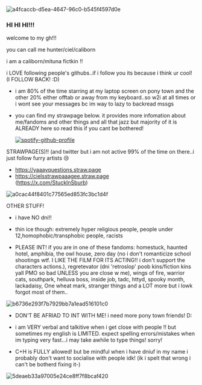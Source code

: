![a4fcaccb-d5ea-4647-96c0-b545f4597d0e](https://github.com/user-attachments/assets/e28fe6b7-e78b-4dc0-bae7-67422492283a)

### HI HI HI!!! 
welcome to my gh!!!

you can call me hunter/ciel/caliborn 

i am a caliborn/mituna fictkin !!

i LOVE following people's githubs..if i follow you its because i think ur cool! (I FOLLOW BACK! :D)

- i am 80% of the time starring at my laptop screen on pony town and the other 20% either offtab or away from my keyboard..so w2i at all times or i wont see your messages bc im way to lazy to backread mssgs

- you can find my strawpage below. it provides more infomation about me/fandoms and other things and all that jazz but majority of it is ALREADY here so read this if you cant be bothered!


  [![spotify-github-profile](https://spotify-github-profile.kittinanx.com/api/view?uid=31u3stiobril2k26hbegbae2ej6m&cover_image=true&theme=default&show_offline=false&background_color=121212&interchange=false&profanity=false)](https://github.com/kittinan/spotify-github-profile) 

STRAWPAGE(S)!! (and twitter but i am not active 99% of the time on there..i just follow furry artists :cry:
- https://yaaayquestions.straw.page 
- https://cielsstrawpaaagee.straw.page
<br>(https://x.com/StuckInSburb)

![a0cac44f8401c77565ed853fc3bc1d4f](https://github.com/user-attachments/assets/246b6e8c-fe10-427f-8cb8-b8646266e259)


OTHER STUFF!
- i have NO dni!!
- thin ice though: extremely hyper religious people, people under 12,homophobic/transphobic people, racists

- PLEASE INT! if you are in one of these fandoms: homestuck, haunted hotel, amphibia, the owl house, zero day (no i don't romanticize school shootings wtf. I LIKE THE FILM FOR ITS ACTING!! i don't support the characters actions.), regretevator (dni 'retroslop' poob kins/fiction kins yall PMO so bad UNLESS you are close w me), wings of fire, warrior cats, southpark, helluva boss, inside job, tadc, httyd, spooky month, lackadaisy, One wheat mark, stranger things and a LOT more but i lowk forgot most of them..

![b6736e293f7b7929bb7a1ead516101c0](https://github.com/user-attachments/assets/fbd1288e-5663-46ec-85a4-e9a0af8723a5)


- DON'T BE AFRIAD TO INT WITH ME! i need more pony town friends! D:

- i am VERY verbal and talkitive when i get close with people !! but sometimes my english is LIMITED. expect spelling errors/mistakes when im typing very fast...i may take awhile to type things! sorry!

- C+H is FULLY allowed! but be mindful when i have dniuf in my name i probably don't want to socialise with people idk! (ik i spelt that wrong i can't be botherd fixing it-)

  


![5deaeb33a97005e24ce8ff7f8bcaf420](https://github.com/user-attachments/assets/601cc0db-b3a0-46fe-a960-664ee8af4af4)



